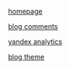 
[homepage](https://robbietree8.github.io/)

[blog comments](https://github.com/robbietree8/blog-comments)

[yandex analytics](https://metrica.yandex.com/dashboard?period=today&id=75049342)

[blog theme](https://ublogger.netlify.app/)